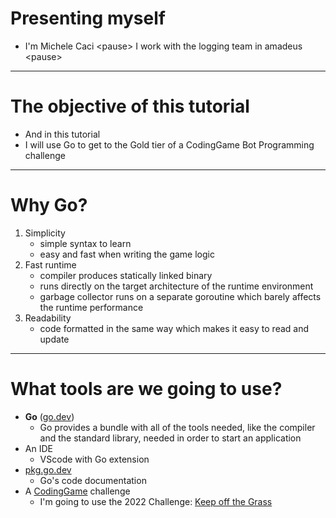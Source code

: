 # Presenting myself

- I'm Michele Caci \<pause\> I work with the logging team in amadeus \<pause\>

---

# The objective of this tutorial

- And in this tutorial
- I will use Go to get to the Gold tier of a CodingGame Bot Programming challenge

---

# Why Go?

1. Simplicity
    - simple syntax to learn
    - easy and fast when writing the game logic
2. Fast runtime
    - compiler produces statically linked binary
    - runs directly on the target architecture of the runtime environment
    - garbage collector runs on a separate goroutine which barely affects the runtime performance
3. Readability
    - code formatted in the same way which makes it easy to read and update

---

# What tools are we going to use?

- __Go__ ([go.dev](https://go.dev))
  - Go provides a bundle with all of the tools needed, like the compiler and the standard library, needed in order to start an application
- An IDE
  - VScode with Go extension
- [pkg.go.dev](https://pkg.go.dev)
  - Go's code documentation
- A [CodingGame](https://www.codingame.com/multiplayer/bot-programming) challenge
  - I'm going to use the 2022 Challenge: [Keep off the Grass](https://www.codingame.com/ide/puzzle/keep-off-the-grass-fall-challenge-2022)
